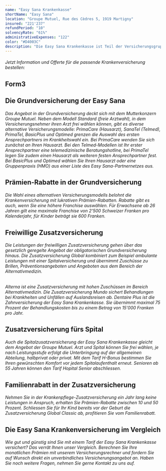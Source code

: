 ```yaml
---
name: "Easy Sana Krankenkasse"
shortName: "Easy Sana"
location: "Groupe Mutuel, Rue des Cèdres 5, 1919 Martigny"
insured: "221'237"
refundPeriod: "10"
solvencyRate: "61%"
administrativeExpenses: "122"
color: "#D4003C"
description: "Die Easy Sana Krankenkasse ist Teil der Versicherungsgruppe Groupe Mutuel und gehört mit rund 200'000 Versicherungsnehmern zu den 15 grössten Krankenversicherern in der Schweiz. Abhängig von Kanton bietet die Krankenversicherung sehr günstige Tarife, vor allem die alternativen Modelle der Grundversicherung können durch geringe Prämien überzeugen. Bei uns können Sie die Krankenkasse im Vergleich mit anderen Anbietern genauer kennen lernen."
---
```


###### Jetzt Information und Offerte für die passende Krankenversicherung bestellen:

## Form3

## Die Grundversicherung der Easy Sana

###### Das Angebot in der Grundversicherung deckt sich mit dem Mutterkonzern Groupe Mutuel. Neben dem Modell Standard (freie Arztwahl), in dem Versicherungsnehmer ihren Arzt frei wählen können, gibt es diverse alternative Versicherungsmodelle: PrimaCare (Hausarzt), SanaTel (Telmed), PrimaTel, BasicPlus und Optimed grenzen die Auswahl des ersten Ansprechpartners im Krankheitswahl ein. Bei PrimaCare wenden Sie sich zunächst an Ihren Hausarzt. Bei den Telmed-Modellen ist Ihr erster Ansprechpartner eine telemedizinische Beratungshotline, bei PrimaTel legen Sie zudem einen Hausarzt als weiteren festen Ansprechpartner fest. Bei BasicPlus und Optimed wählen Sie Ihren Hausarzt oder eine Gruppenpraxis (HMO) aus einer Liste des Easy Sana-Partnernetzes aus.

## Prämien-Rabatte in der Grundversicherung

###### Die Wahl eines alternativen Versicherungsmodells belohnt die Krankenversicherung mit lukrativen Prämien-Rabatten. Rabatte gibt es auch, wenn Sie eine höhere Franchise auswählen. Für Erwachsene ab 26 Jahren gilt eine maximale Franchise von 2'500 Schweizer Franken pro Kalenderjahr, für Kinder beträgt sie 600 Franken.

## Freiwillige Zusatzversicherung

###### Die Leistungen der freiwilligen Zusatzversicherung gehen über das gesetzlich geregelte Angebot der obligatorischen Grundversicherung hinaus. Die Zusatzversicherung Global kombiniert zum Beispiel ambulante Leistungen mit einer Spitalversicherung und übernimmt Zuschüsse zu Brillen, Präventionsangeboten und Angeboten aus dem Bereich der Alternativmedizin.

###### Alterna ist eine Zusatzversicherung mit hohen Zuschüssen im Bereich Alternativmedizin. Die Zusatzversicherung Mundo sichert Behandlungen bei Krankheiten und Unfällen auf Auslandsreisen ab. Dentaire Plus ist die Zahnversicherung der Easy Sana Krankenkasse. Sie übernimmt maximal 75 Prozent der Behandlungskosten bis zu einem Betrag von 15'000 Franken pro Jahr.

## Zusatzversicherung fürs Spital

###### Auch die Spitalzusatzversicherung der Easy Sana Krankenkasse gleicht dem Angebot der Groupe Mutuel. Arzt und Spital können Sie frei wählen, je nach Leistungsstufe erfolgt die Unterbringung auf der allgemeinen Abteilung, halbprivat oder privat. Mit dem Tarif H-Bonus bestimmen Sie Ihren gewünschten Komfort vor jedem Spitalaufenthalt erneut. Senioren ab 55 Jahren können den Tarif Hopital Senior abschliessen.

## Familienrabatt in der Zusatzversicherung

###### Nehmen Sie in der Krankenpflege-Zusatzversicherung ein Jahr lang keine Leistungen in Anspruch, erhalten Sie Prämien-Rabatte zwischen 10 und 50 Prozent. Schliessen Sie für Ihr Kind bereits vor der Geburt die Zusatzversicherung Global Classic ab, profitieren Sie vom Familienrabatt.

## Die Easy Sana Krankenversicherung im Vergleich

###### Wie gut und günstig sind Sie mit einem Tarif der Easy Sana Krankenkasse versichert? Das verrät Ihnen unser Vergleich. Berechnen Sie Ihre monatlichen Prämien mit unserem Versicherungsrechner und fordern Sie auf Wunsch direkt ein unverbindliches Versicherungsangebot an. Haben Sie noch weitere Fragen, nehmen Sie gerne Kontakt zu uns auf.
